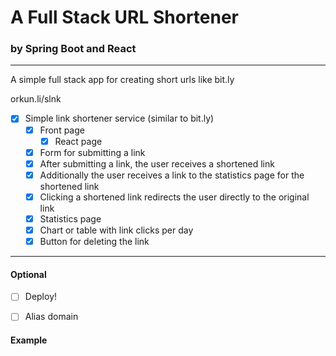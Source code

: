 # A Full Stack URL Shortener
### by Spring Boot and React

---
A simple full stack app for creating short urls like bit.ly

orkun.li/slnk

*  [x] Simple link shortener service (similar to bit.ly)
    * [x] Front page
      * [x] React page
    * [x] Form for submitting a link 
    * [x] After submitting a link, the user receives a shortened link
    * [x] Additionally the user receives a link to the statistics page for the shortened link 
    * [x] Clicking a shortened link redirects the user directly to the original link
    * [x] Statistics page 
    * [x] Chart or table with link clicks per day 
    * [x] Button for deleting the link

---
#### Optional
  * [ ] Deploy!
  * [ ] Alias domain


#### Example
